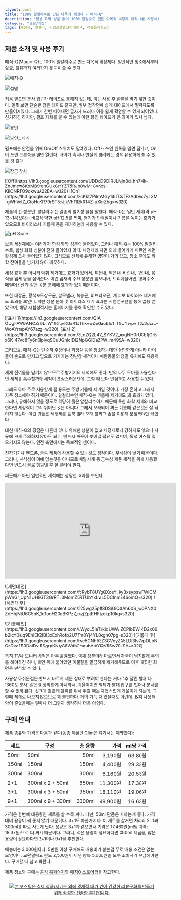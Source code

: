 ```yaml
---
layout: post
title: "100% 알칼리수로 만든 다목적 세정제 - 매직-Q"
description: "합성 화학 성분 없이 100% 알칼수로 만든 다목적 세정제 매직-Q를 사용해봤다."
category: "생활/가전"
tags: [세정제, 알칼리, 씨엠글로벌코퍼레이션, 리뷰플레이스]
---
```


## 제품 소개 및 사용 후기

매직-Q(Magic-Q)는 100% 알칼리수로 만든 다목적 세정제다.
일반적인 청소에서부터 살균, 탈취까지 여러가지 용도로 쓸 수 있다.

![매직-Q](https://lh3.googleusercontent.com/SEUsMWcCAM8YDvC3mR9raUBioGUzTT0vX_JjUrCCaMpWxdlVn51VQDwRvFNgyaLWZvuUUFEFgKu-fg=s640)

![설명](https://lh3.googleusercontent.com/6VOVdo5FA9hrT882_X3xeYNYLa1uppmAnSgwIOU276Ugzf0q09EeHn2igx5G_wB-UivYj74kEnZVTA=s480)

처음 받으면 분사 입구가 테이프로 봉해져 있는데,
이는 사용 후 환불을 막기 위한 것이다.
얼핏 보면 단순한 검은 테이프 같지만,
일부 접착면이 쉽게 테이프에서 떨어지도록 만들어져있다.
그래서 한번 떼어내면 글자가 드러나 이를 쉽게 확인할 수 있게 되어있다.
신기하긴 하지만, 펌프 자체를 열 수 있는데 이런 봉인 테이프가 큰 의미가 있나 싶다.

![봉인](https://lh3.googleusercontent.com/rMqXOYryNJL4IONzKx00POJOsu87IpiM4_Yhnelh8DLsPIkLX0zNeZSjQF_-0nK7bF28tivFMWYZaw=s640)

![봉인스티커](https://lh3.googleusercontent.com/5TiZ1k8Y0RPUgX9Cn8V6TLLNGGx4nsz8nAhFLhXu0FLBjEg-wmiktEYFTxt7w2q_9e0pIetDfjr5Cw=s320)

펌프에는 안전을 위해 On/Off 스위치도 달려있다.
Off가 쓰인 왼쪽을 밀면 잠기고,
On이 쓰인 오른쪽을 밀면 열린다.
아이가 혹시나 만질게 염려되는 경우 유용하게 쓸 수 있을 것 같다.

![잠금 장치](https://lh3.googleusercontent.com/4Rj3FY3QBOvEIcB7YDwdrWiNiWYye1DMXBMtIeAaxZq51s2djJ4wbGr1comQbh0pHKvCs1LurH8kqg=s640)

<p class="center" markdown="1">
![Off](https://lh3.googleusercontent.com/UDDdD9DIRJLMjn8d_hh7Mk-ZnJmcw8KoMB9rehGUkCmYZT5RJbOwM-CvKes-KIiONRTO9qkwuA22EA=w320)
![On](https://lh3.googleusercontent.com/8cKkt7PilmMGy1itiTCsTFzAdbVo7yL3M-gWhVeIZ_CioHuKR79rST5cJjkVhf1lZkR14Z-uXbrZbg=w320)
</p>

제품의 전 성분인 '알칼리수'는 일종의 염기성 물을 말한다.
매직-Q는 일반 세제(약 pH 13~14)보다는 비교적 약한 pH 12.5를 띄며,
염기가 단백질이나 기름을 녹이는 효과가 있으므로
바이러스나 기름때 등을 제거하는데 사용할 수 있다.

![pH Scale](https://upload.wikimedia.org/wikipedia/commons/thumb/2/23/216_pH_Scale-01.jpg/296px-216_pH_Scale-01.jpg "By OpenStax College CC BY 3.0, via Wikimedia Commons")

보통 세정제에는 여러가지 합성 화학 성분이 들어있다.
그러나 매직-Q는 100% 알칼리수로, 합성 화학 성분이 전혀 들어있지 않다.
세정제라 하면 의례 들어가기 마련인 계면활성제 조차 들어있지 않다.
그러므로 신체에 유해한 영향이 거의 없고,
청소 후에도 화학 잔여물을 남기지 않아 깨끗하다.

세정 효과 뿐 아니라 악취 제거에도 효과가 있어서,
찌든내, 썩은내, 비린내, 구린내, 음식물 냄새 등을 잡아준다.
이런 냄새의 주요 성분인 암모니아, 트리메틸아민, 황화수소, 메틸머캅산과 같은 성분 분해에 효과가 있기 때문이다.

또한 대장균, 황색포도상구균, 살모넬라, 녹농균, 비브리오균, 개 파보 바이러스 제거에도 효과를 보인다.
이런 성분 분해 및 바이러스 제거 효과는 시험연구원을 통해 입증 받았으며,
해당 시험성적서는 홈페이지를 통해 확인할 수도 있다.

<p class="center" markdown="1">
![표시 1](https://lh3.googleusercontent.com/QIA-OUgFAW8ANCZn8b_W1fKfqvKBsR1JThkvwZeGauBIu1_TGUYwpv_fSz3dzrc-WoAYrmpAY67azg=w320)
![표시 2](https://lh3.googleusercontent.com/3LnZQ2L4V_SYKV2_uxgNH0rUCbfjGr5x6K-47Vc8Fy6n0IpivqSCuUGnlcIDi2MpGGlDaZPW_m49SA=w320)
</p>

그러므로, 매직-Q는 단순히 주방이나 화장실 등을 청소하는데만 쓸만한게 아니라
아이들이 손으로 만지고 입으로 가져가는 장난감 세척이나
애완동물의 청결 유지에도 유용하다.

세제 잔여물을 남기지 않으므로 주방기기의 세척에도 좋다.
만약 나무 도마를 사용한다면 세제를 흡수할까봐 세척이 조심스러운텐데,
그럴 때 보다 안심하고 사용할 수 있다.

그래도 아마 주로 사용할게 될 용도는 주방 기름때 제거일 것이다.
가장 흔하고 그래서 자주 청소해야 하기 때문이다.
알칼리수인 매직-Q는 기름때 제거에도 꽤 효과가 있다.
그러나, 유해하지 않을 정도로 적당히 묽은 알칼리수이기 때문에
독한 화학 세제와 비교한다면 세정력이 그리 뛰어난 것은 아니다.
그래서 오래되어 찌든 기름때 같은것은 잘 닦이지 않는다.
이런 것들은 세정제를 듬뿍 발라 오래 불리고
솔을 이용해 문질러야만 닦인다.

대신 매직-Q의 장점은 다른데 있다.
유해한 성분이 없고 세정제로서 강하지도 않으니
사용에 크게 주의하지 않아도 되고,
반드시 깨끗이 씻어낼 필요도 없으며,
독성 가스를 일으키지도 않는다.
안전 측면에서는 독보적인 셈이다.

전자기기나 핸드폰, 금속 제품에 사용할 수 있는것도 장점이다.
부식성이 낮기 때문이다.
그러나, 부식성이 아예 없는것은 아니므로
메탈시계 등 금속성 제품 세척을 위해 사용했다면
반드시 물로 헹궈낸 후 잘 말려야 한다.

찌든때가 아닌 일반적인 세척에는 상당한 효과를 보인다.

<center><iframe width="560" height="315" src="https://www.youtube.com/embed/DFrGn24A_Oc?rel=0&amp;showinfo=0" frameborder="0" allowfullscreen></iframe></center>

<p class="center" markdown="1">
![세면대 전](https://lh3.googleusercontent.com/fcRybT8UYgQXceY_Ky3xsypswFWiCMpWnGr_UpN1UH8GT3GrRTL3MomZ5RTUbYxLwL5DCInm346omQ=s320)
![세면대 후](https://lh3.googleusercontent.com/525wg25pff8DSiGiQGAh60S_wOPNX0ZoHhjMiU6C5nK_1d1odH20uBKPz7_mzjZptIfHFtzekp10kg=s320)
</p>

<p class="center" markdown="1">
![기름때 전](https://lh3.googleusercontent.com/uWycL5IeTxkIdUWA_ZCPibEW_4D2x09b2lcY0Iuq9EhIEK2IBl3xExhRofp2U7Tm8Yj4YL8kgn07pg=s320)
![기름때 후](https://lh3.googleusercontent.com/Iwe5CNh53Z3GVoyZA5LDi3lv7vpOLbNCsDvaFB3DaiDv-5SgrpKNty86Wdb2maubAmYiQV55w79JSA=s320)
</p>

특히 TV나 모니터 세척은 아주 훌륭했다.
액체 성분이라 마르면서 자국이 남지않게 주의를 해야하긴 하나,
화면 위에 붙어있던 이물질을 깔끔하게 제거해주므로 이후 깨끗한 화면을 만끽할 수 있다.

사용상 아쉬운점은 반드시 바르게 세운 상태로 뿌려야 한다는 거다.
'추 달린 빨대'나 '360도 분사' 같은걸 장착한게 아니라서,
기울어지면 액체가 빨대 입구를 벗어나 분사를 할 수 없게 된다.
싱크대 같은데 탈취를 위해 뿌릴 때는 자연스럽게 기울이게 되는데, 그럴때 제대로 나오지 않으므로 꽤 불편하다.
거의 가득 차 있을때도 이런데, 많이 사용해 양이 줄었을때는 얼마나 더 그럴까 생각하니 더욱 아쉽다.





## 구매 안내

제품 종류와 가격은 다음과 같다(동종 제품인 Glim은 여기서는 제외했다):

세트  | 구성              | 총 용량 | 가격     | ml당 가격
------|-------------------|--------:|---------:|----------:
50ml  |  50ml             |    50ml |  3,190원 | 63.80원
150ml | 150ml             |   150ml |  4,400원 | 29.33원
300ml | 300ml             |   300ml |  6,160원 | 20.53원
2+1   | 300ml x 2 + 50ml  |   650ml | 11,300원 | 17.38원
3+1   | 300ml x 3 + 50ml  |   950ml | 18,110원 | 19.06원
9+1   | 300ml x 9 + 300ml |  3000ml | 49,900원 | 16.63원

가격은 한번에 대용량인 세트를 살 수록 싸다.
다만, 50ml 단품은 피하는게 좋다.
가격대비 용량이 썩 좋지 않기 때문이다.
3+1도 마찬가지다.
이 세트를 살거면 차라리 2+1과 300ml를 따로 사는게 낫다.
용량은 3+1과 같으면서 가격은 17,460원(ml당 가격: 18.37원)으로 더 싸기 때문이다.
그러니, 적은 용량이 필요하다면 300ml 제품을,
많은 용량이 필요하다면 2+1이나 9+1을 추천한다.

배송비는 3,000원이다.
5만원 이상 구매해도 배송비가 붙는걸 무료 배송 조건은 없는 모양이다.
교환할때도 편도 2,500원이 아닌 왕복 5,000원을 모두 소비자가 부담해야한다.
구매할 때 참고 바란다.

제품 정보와 구매는 [공식 홈페이지](http://www.cmglobalcorp.com/)와
[매직Q 스토어팜](http://storefarm.naver.com/magic-q)을 참고한다.



<div style="text-align: center; padding: 1em;"><a href="http://reviewplace.co.kr/detail.php?number=9765" target="_blank"><img src="http://reviewplace.co.kr/blog_traffic.php?key=OTc2NXxyZXpub2E%3D" border="0" alt="본 포스팅은 실제 상품/서비스 외에 경제적 대가 없이 건강한 리뷰문화를 만들기 위해 작성한 진솔한 후기입니다."></a></div>
